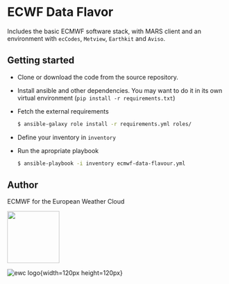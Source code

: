 ECWF Data Flavor
=======================================
Includes the basic ECMWF software stack, with MARS client and an environment with `ecCodes`, `Metview`, `Earthkit` and `Aviso`.

Getting started
---------------

* Clone or download the code from the source repository.
* Install ansible and other dependencies. You may want to do it in its own virtual environment (`pip install -r requirements.txt`)
* Fetch the external requirements
  ```bash
  $ ansible-galaxy role install -r requirements.yml roles/
  ```

* Define your inventory in `inventory`
* Run the apropriate playbook 

  ```bash
  $ ansible-playbook -i inventory ecmwf-data-flavour.yml
  ```

Author
------------------
ECMWF for the European Weather Cloud

<img src="https://climate.copernicus.eu/sites/default/files/inline-images/ECMWF.png"  width="120px" height="120px"> 

![ewc logo](https://europeanweather.cloud/sites/default/files/images/cloud-data-network-SW-v3.png){width=120px  height=120px}
